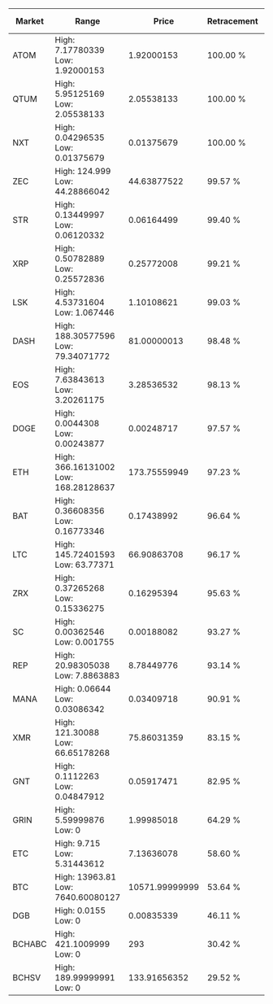 | Market | Range | Price| Retracement | Doubles to 50% |
| --- | --- | --- | --- | --- |
| ATOM | High: 7.17780339<br />Low: 1.92000153 | 1.92000153 | 100.00 % | 2.37 |
| QTUM | High: 5.95125169<br />Low: 2.05538133 | 2.05538133 | 100.00 % | 1.95 |
| NXT | High: 0.04296535<br />Low: 0.01375679 | 0.01375679 | 100.00 % | 2.06 |
| ZEC | High: 124.999<br />Low: 44.28866042 | 44.63877522 | 99.57 % | 1.90 |
| STR | High: 0.13449997<br />Low: 0.06120332 | 0.06164499 | 99.40 % | 1.59 |
| XRP | High: 0.50782889<br />Low: 0.25572836 | 0.25772008 | 99.21 % | 1.48 |
| LSK | High: 4.53731604<br />Low: 1.067446 | 1.10108621 | 99.03 % | 2.55 |
| DASH | High: 188.30577596<br />Low: 79.34071772 | 81.00000013 | 98.48 % | 1.65 |
| EOS | High: 7.63843613<br />Low: 3.20261175 | 3.28536532 | 98.13 % | 1.65 |
| DOGE | High: 0.0044308<br />Low: 0.00243877 | 0.00248717 | 97.57 % | 1.38 |
| ETH | High: 366.16131002<br />Low: 168.28128637 | 173.75559949 | 97.23 % | 1.54 |
| BAT | High: 0.36608356<br />Low: 0.16773346 | 0.17438992 | 96.64 % | 1.53 |
| LTC | High: 145.72401593<br />Low: 63.77371 | 66.90863708 | 96.17 % | 1.57 |
| ZRX | High: 0.37265268<br />Low: 0.15336275 | 0.16295394 | 95.63 % | 1.61 |
| SC | High: 0.00362546<br />Low: 0.001755 | 0.00188082 | 93.27 % | 1.43 |
| REP | High: 20.98305038<br />Low: 7.8863883 | 8.78449776 | 93.14 % | 1.64 |
| MANA | High: 0.06644<br />Low: 0.03086342 | 0.03409718 | 90.91 % | 1.43 |
| XMR | High: 121.30088<br />Low: 66.65178268 | 75.86031359 | 83.15 % | 1.24 |
| GNT | High: 0.1112263<br />Low: 0.04847912 | 0.05917471 | 82.95 % | 1.35 |
| GRIN | High: 5.59999876<br />Low: 0 | 1.99985018 | 64.29 % | 1.40 |
| ETC | High: 9.715<br />Low: 5.31443612 | 7.13636078 | 58.60 % | 1.05 |
| BTC | High: 13963.81<br />Low: 7640.60080127 | 10571.99999999 | 53.64 % | 1.02 |
| DGB | High: 0.0155<br />Low: 0 | 0.00835339 | 46.11 % | 0.00 |
| BCHABC | High: 421.1009999<br />Low: 0 | 293 | 30.42 % | 0.00 |
| BCHSV | High: 189.99999991<br />Low: 0 | 133.91656352 | 29.52 % | 0.00 |
